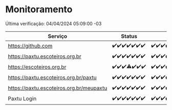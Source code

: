 # Monitoramento

Última verificação: 04/04/2024 05:09:00 -03

|Serviço|Status|Últimas 24h|
|---|---|---|
|https://github.com|<span title="2024-03-28: OK=24">✔️</span><span title="2024-03-29: OK=24">✔️</span><span title="2024-03-30: OK=24">✔️</span><span title="2024-03-31: OK=24">✔️</span><span title="2024-04-01: OK=24">✔️</span><span title="2024-04-02: OK=24">✔️</span><span title="2024-04-03: OK=9">✔️</span>|<span title="03/04/2024 06:07:00 -03 : 200">✔️</span><span title="03/04/2024 07:07:00 -03 : 200">✔️</span><span title="03/04/2024 08:03:00 -03 : 200">✔️</span><span title="03/04/2024 09:11:00 -03 : 200">✔️</span><span title="03/04/2024 10:08:00 -03 : 200">✔️</span><span title="03/04/2024 11:05:00 -03 : 200">✔️</span><span title="03/04/2024 12:06:00 -03 : 200">✔️</span><span title="03/04/2024 13:07:00 -03 : 200">✔️</span><span title="03/04/2024 14:04:00 -03 : 200">✔️</span><span title="03/04/2024 15:08:00 -03 : 200">✔️</span><span title="03/04/2024 16:03:00 -03 : 200">✔️</span><span title="03/04/2024 17:06:00 -03 : 200">✔️</span><span title="03/04/2024 18:04:00 -03 : 200">✔️</span><span title="03/04/2024 19:04:00 -03 : 200">✔️</span><span title="03/04/2024 20:06:00 -03 : 200">✔️</span><span title="03/04/2024 21:30:00 -03 : 200">✔️</span><span title="03/04/2024 22:41:00 -03 : 200">✔️</span><span title="03/04/2024 23:16:00 -03 : 200">✔️</span><span title="04/04/2024 00:08:00 -03 : 200">✔️</span><span title="04/04/2024 01:07:00 -03 : 200">✔️</span><span title="04/04/2024 02:07:00 -03 : 200">✔️</span><span title="04/04/2024 03:08:00 -03 : 200">✔️</span><span title="04/04/2024 04:06:00 -03 : 200">✔️</span><span title="04/04/2024 05:09:00 -03 : 200">✔️</span>|
|https://paxtu.escoteiros.org.br|<span title="2024-03-28: OK=24">✔️</span><span title="2024-03-29: OK=24">✔️</span><span title="2024-03-30: OK=24">✔️</span><span title="2024-03-31: OK=24">✔️</span><span title="2024-04-01: OK=24">✔️</span><span title="2024-04-02: OK=24">✔️</span><span title="2024-04-03: OK=9">✔️</span>|<span title="03/04/2024 06:07:00 -03 : 200">✔️</span><span title="03/04/2024 07:07:00 -03 : 200">✔️</span><span title="03/04/2024 08:03:00 -03 : 200">✔️</span><span title="03/04/2024 09:11:00 -03 : 200">✔️</span><span title="03/04/2024 10:08:00 -03 : 200">✔️</span><span title="03/04/2024 11:05:00 -03 : 200">✔️</span><span title="03/04/2024 12:06:00 -03 : 200">✔️</span><span title="03/04/2024 13:07:00 -03 : 200">✔️</span><span title="03/04/2024 14:04:00 -03 : 200">✔️</span><span title="03/04/2024 15:08:00 -03 : 200">✔️</span><span title="03/04/2024 16:03:00 -03 : 200">✔️</span><span title="03/04/2024 17:06:00 -03 : 200">✔️</span><span title="03/04/2024 18:04:00 -03 : 200">✔️</span><span title="03/04/2024 19:04:00 -03 : 200">✔️</span><span title="03/04/2024 20:06:00 -03 : 200">✔️</span><span title="03/04/2024 21:31:00 -03 : 200">✔️</span><span title="03/04/2024 22:41:00 -03 : 200">✔️</span><span title="03/04/2024 23:16:00 -03 : 200">✔️</span><span title="04/04/2024 00:08:00 -03 : 200">✔️</span><span title="04/04/2024 01:07:00 -03 : 200">✔️</span><span title="04/04/2024 02:07:00 -03 : 200">✔️</span><span title="04/04/2024 03:08:00 -03 : 200">✔️</span><span title="04/04/2024 04:06:00 -03 : 200">✔️</span><span title="04/04/2024 05:09:00 -03 : 200">✔️</span>|
|https://escoteiros.org.br|<span title="2024-03-28: OK=24">✔️</span><span title="2024-03-29: OK=24">✔️</span><span title="2024-03-30: OK=24">✔️</span><span title="2024-03-31: OK=23, Falhas=1">⚠️</span><span title="2024-04-01: OK=24">✔️</span><span title="2024-04-02: OK=24">✔️</span><span title="2024-04-03: OK=9">✔️</span>|<span title="03/04/2024 06:07:00 -03 : 200">✔️</span><span title="03/04/2024 07:07:00 -03 : 200">✔️</span><span title="03/04/2024 08:03:00 -03 : 200">✔️</span><span title="03/04/2024 09:11:00 -03 : 200">✔️</span><span title="03/04/2024 10:08:00 -03 : 200">✔️</span><span title="03/04/2024 11:05:00 -03 : 200">✔️</span><span title="03/04/2024 12:06:00 -03 : 200">✔️</span><span title="03/04/2024 13:07:00 -03 : 200">✔️</span><span title="03/04/2024 14:04:00 -03 : 200">✔️</span><span title="03/04/2024 15:08:00 -03 : 200">✔️</span><span title="03/04/2024 16:03:00 -03 : 200">✔️</span><span title="03/04/2024 17:06:00 -03 : 200">✔️</span><span title="03/04/2024 18:04:00 -03 : 200">✔️</span><span title="03/04/2024 19:04:00 -03 : 200">✔️</span><span title="03/04/2024 20:06:00 -03 : 200">✔️</span><span title="03/04/2024 21:31:00 -03 : 200">✔️</span><span title="03/04/2024 22:41:00 -03 : 200">✔️</span><span title="03/04/2024 23:16:00 -03 : 200">✔️</span><span title="04/04/2024 00:08:00 -03 : 200">✔️</span><span title="04/04/2024 01:07:00 -03 : 200">✔️</span><span title="04/04/2024 02:07:00 -03 : 200">✔️</span><span title="04/04/2024 03:08:00 -03 : 200">✔️</span><span title="04/04/2024 04:06:00 -03 : 200">✔️</span><span title="04/04/2024 05:09:00 -03 : 200">✔️</span>|
|https://paxtu.escoteiros.org.br/paxtu|<span title="2024-03-28: OK=24">✔️</span><span title="2024-03-29: OK=24">✔️</span><span title="2024-03-30: OK=24">✔️</span><span title="2024-03-31: OK=24">✔️</span><span title="2024-04-01: OK=24">✔️</span><span title="2024-04-02: OK=24">✔️</span><span title="2024-04-03: OK=9">✔️</span>|<span title="03/04/2024 06:07:00 -03 : 200">✔️</span><span title="03/04/2024 07:07:00 -03 : 200">✔️</span><span title="03/04/2024 08:03:00 -03 : 200">✔️</span><span title="03/04/2024 09:11:00 -03 : 200">✔️</span><span title="03/04/2024 10:08:00 -03 : 200">✔️</span><span title="03/04/2024 11:05:00 -03 : 200">✔️</span><span title="03/04/2024 12:06:00 -03 : 200">✔️</span><span title="03/04/2024 13:07:00 -03 : 200">✔️</span><span title="03/04/2024 14:04:00 -03 : 0">❌</span><span title="03/04/2024 15:08:00 -03 : 200">✔️</span><span title="03/04/2024 16:03:00 -03 : 200">✔️</span><span title="03/04/2024 17:06:00 -03 : 200">✔️</span><span title="03/04/2024 18:04:00 -03 : 200">✔️</span><span title="03/04/2024 19:04:00 -03 : 200">✔️</span><span title="03/04/2024 20:06:00 -03 : 200">✔️</span><span title="03/04/2024 21:31:00 -03 : 200">✔️</span><span title="03/04/2024 22:41:00 -03 : 200">✔️</span><span title="03/04/2024 23:16:00 -03 : 200">✔️</span><span title="04/04/2024 00:08:00 -03 : 200">✔️</span><span title="04/04/2024 01:07:00 -03 : 200">✔️</span><span title="04/04/2024 02:07:00 -03 : 200">✔️</span><span title="04/04/2024 03:08:00 -03 : 200">✔️</span><span title="04/04/2024 04:06:00 -03 : 200">✔️</span><span title="04/04/2024 05:09:00 -03 : 200">✔️</span>|
|https://paxtu.escoteiros.org.br/meupaxtu|<span title="2024-03-28: OK=24">✔️</span><span title="2024-03-29: OK=24">✔️</span><span title="2024-03-30: OK=24">✔️</span><span title="2024-03-31: OK=24">✔️</span><span title="2024-04-01: OK=24">✔️</span><span title="2024-04-02: OK=24">✔️</span><span title="2024-04-03: OK=9">✔️</span>|<span title="03/04/2024 06:07:00 -03 : 200">✔️</span><span title="03/04/2024 07:07:00 -03 : 200">✔️</span><span title="03/04/2024 08:03:00 -03 : 200">✔️</span><span title="03/04/2024 09:11:00 -03 : 200">✔️</span><span title="03/04/2024 10:08:00 -03 : 200">✔️</span><span title="03/04/2024 11:05:00 -03 : 200">✔️</span><span title="03/04/2024 12:06:00 -03 : 200">✔️</span><span title="03/04/2024 13:07:00 -03 : 200">✔️</span><span title="03/04/2024 14:04:00 -03 : 200">✔️</span><span title="03/04/2024 15:08:00 -03 : 200">✔️</span><span title="03/04/2024 16:03:00 -03 : 200">✔️</span><span title="03/04/2024 17:06:00 -03 : 200">✔️</span><span title="03/04/2024 18:04:00 -03 : 200">✔️</span><span title="03/04/2024 19:04:00 -03 : 200">✔️</span><span title="03/04/2024 20:06:00 -03 : 200">✔️</span><span title="03/04/2024 21:31:00 -03 : 200">✔️</span><span title="03/04/2024 22:41:00 -03 : 200">✔️</span><span title="03/04/2024 23:16:00 -03 : 200">✔️</span><span title="04/04/2024 00:08:00 -03 : 200">✔️</span><span title="04/04/2024 01:07:00 -03 : 200">✔️</span><span title="04/04/2024 02:07:00 -03 : 200">✔️</span><span title="04/04/2024 03:08:00 -03 : 200">✔️</span><span title="04/04/2024 04:06:00 -03 : 200">✔️</span><span title="04/04/2024 05:09:00 -03 : 200">✔️</span>|
|Paxtu Login|<span title="2024-03-28: OK=24">✔️</span><span title="2024-03-29: OK=24">✔️</span><span title="2024-03-30: OK=24">✔️</span><span title="2024-03-31: OK=24">✔️</span><span title="2024-04-01: OK=24">✔️</span><span title="2024-04-02: OK=24">✔️</span><span title="2024-04-03: OK=9">✔️</span>|<span title="03/04/2024 06:07:00 -03 : 200">✔️</span><span title="03/04/2024 07:07:00 -03 : 200">✔️</span><span title="03/04/2024 08:03:00 -03 : 200">✔️</span><span title="03/04/2024 09:11:00 -03 : 200">✔️</span><span title="03/04/2024 10:08:00 -03 : 200">✔️</span><span title="03/04/2024 11:05:00 -03 : 200">✔️</span><span title="03/04/2024 12:06:00 -03 : 200">✔️</span><span title="03/04/2024 13:07:00 -03 : 200">✔️</span><span title="03/04/2024 14:04:00 -03 : 200">✔️</span><span title="03/04/2024 15:08:00 -03 : 200">✔️</span><span title="03/04/2024 16:03:00 -03 : 200">✔️</span><span title="03/04/2024 17:06:00 -03 : 200">✔️</span><span title="03/04/2024 18:04:00 -03 : 200">✔️</span><span title="03/04/2024 19:04:00 -03 : 200">✔️</span><span title="03/04/2024 20:06:00 -03 : 200">✔️</span><span title="03/04/2024 21:31:00 -03 : 200">✔️</span><span title="03/04/2024 22:41:00 -03 : 200">✔️</span><span title="03/04/2024 23:16:00 -03 : 200">✔️</span><span title="04/04/2024 00:08:00 -03 : 200">✔️</span><span title="04/04/2024 01:07:00 -03 : 200">✔️</span><span title="04/04/2024 02:07:00 -03 : 200">✔️</span><span title="04/04/2024 03:08:00 -03 : 200">✔️</span><span title="04/04/2024 04:06:00 -03 : 200">✔️</span><span title="04/04/2024 05:09:00 -03 : 200">✔️</span>|
